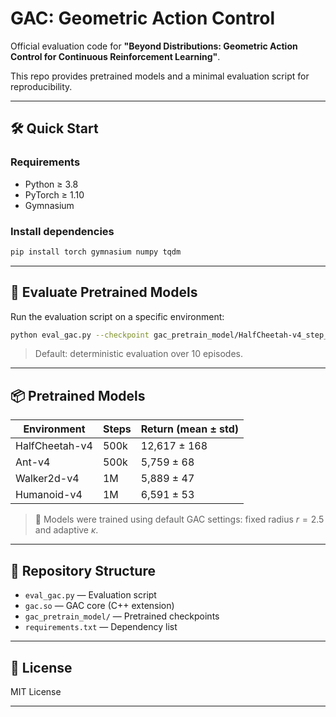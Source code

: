 # GAC: Geometric Action Control

Official evaluation code for **"Beyond Distributions: Geometric Action Control for Continuous Reinforcement Learning"**.

This repo provides pretrained models and a minimal evaluation script for reproducibility.

---

## 🛠️ Quick Start

### Requirements

- Python ≥ 3.8  
- PyTorch ≥ 1.10  
- Gymnasium

### Install dependencies

```bash
pip install torch gymnasium numpy tqdm
```



------

## 🚀 Evaluate Pretrained Models

Run the evaluation script on a specific environment:

```bash
python eval_gac.py --checkpoint gac_pretrain_model/HalfCheetah-v4_step_500000.pt --episodes 10
```

> Default: deterministic evaluation over 10 episodes.

------

## 📦 Pretrained Models

| Environment    | Steps | Return (mean ± std) |
| -------------- | ----- | ------------------- |
| HalfCheetah-v4 | 500k  | 12,617 ± 168        |
| Ant-v4         | 500k  | 5,759 ± 68          |
| Walker2d-v4    | 1M    | 5,889 ± 47          |
| Humanoid-v4    | 1M    | 6,591 ± 53          |

> 📍 Models were trained using default GAC settings: fixed radius $r=2.5$ and adaptive $\kappa$.

------

## 📁 Repository Structure

- `eval_gac.py` — Evaluation script
- `gac.so` — GAC core (C++ extension)
- `gac_pretrain_model/` — Pretrained checkpoints
- `requirements.txt` — Dependency list

------

## 📄 License

MIT License

------



